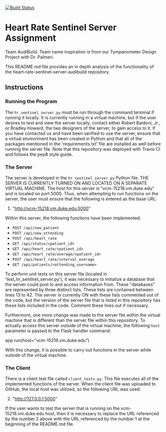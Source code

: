 [![Build Status](https://travis-ci.com/BME547-Summer2020/heart-rate-sentinel-server-audibuild.svg?token=sKsYGbJ1i9ydp1r9jhAy&branch=master)](https://travis-ci.com/BME547-Summer2020/heart-rate-sentinel-server-audibuild)

# Heart Rate Sentinel Server Assignment
Team AudiBuild. Team name inspiration is from our Tympanometer Design Project with Dr. Palmeri.

This README.md file provides an in depth analysis of the functionality of the heart-rate-sentinel-server-audibuild repository.

## Instructions

### Running the Program

The `hr_sentinel_server.py` must be run through the command terminal if running it locally. It is currently running in a virtual machine, but if the user desires to test and view the server locally, contact either Robert Baldoni, Jr., or Bradley Howard, the two designers of the server, to gain access to it. If you have contacted us and have been verified to use the server, ensure that a virtual environment has been created in Python and that all of the packages mentioned in the 'requirements.txt' file are installed as well before running the server file. Note that this repository was deployed with Travis CI and follows the pep8 style guide.

### The Server

The server is developed in the `hr_sentinel_server.py` Python file. THE SERVER IS CURRENTLY TURNED ON AND LOCATED ON A SEPARATE VIRTUAL MACHINE. The host for this server is "vcm-15218.vm.duke.edu" and is located on port 5000. Thus, when attempting to run functions on the server, the user must ensure that the following is entered as the base URL:

1. "http://vcm-15218.vm.duke.edu:5000"

Within this server, the following functions have been implemented:

+ `POST /api/new_patient`
+ `POST /api/new_attending`
+ `POST /api/heart_rate`
+ `GET /api/status/<patient_id>`
+ `GET /api/heart_rate/<patient_id>`
+ `GET /api/heart_rate/average/<patient_id>`
+ `POST /api/heart_rate/interval_average`
+ `GET /api/patients/<attending_username>`

To perform unit tests on this server file (located in 'test_hr_sentinel_server.py'), it was necessary to initialize a database that the server could post to and access information from. These "databases" are represented by three distinct lists. These lists are contained between lines 13 to 42. The server is currently ON with these lists commented out of the code, but the version of the server file that is listed in this repository has these lists included in the code. Comment these lines out if necessary.

Furthermore, one more change was made to the server file within the virtual machine that is different than the server file within this repository. To actually access this server outside of the virtual machine, the following `host` parameter is passed to the Flask handler command:

app.run(host="vcm-15218.vm.duke.edu")

With this change, it is possible to carry out functions in the server while outside of the virtual machine.  

### The Client

There is a client test file called `client_tests.py`. This file executes all of the implemented functions of the server. When the client file was uploaded to GitHub, the local host was utilized, so the following URL was used:

2. "http://127.0.0.1:5000"

If the user wants to test the server that is running on the vcm-15218.vm.duke.edu host, then it is necessary to replace the URL referenced by the number 2 above with the URL referenced by the number 1 at the beginning of the README.md file. 
